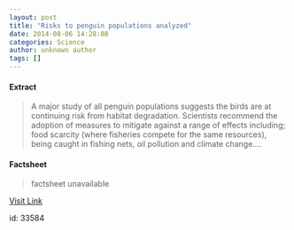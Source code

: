 ```yaml
---
layout: post
title: "Risks to penguin populations analyzed"
date: 2014-08-06 14:28:08
categories: Science
author: unknown author
tags: []
---
```



#### Extract
>A major study of all penguin populations suggests the birds are at continuing risk from habitat degradation. Scientists recommend the adoption of measures to mitigate against a range of effects including; food scarcity (where fisheries compete for the same resources), being caught in fishing nets, oil pollution and climate change....

#### Factsheet
>factsheet unavailable

[Visit Link](http://feeds.sciencedaily.com/~r/sciencedaily/~3/cmELayprHhE/140806102808.htm)

id:   33584


